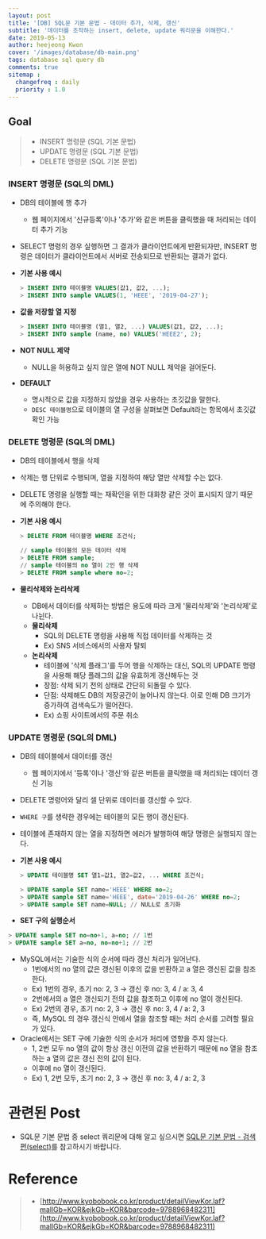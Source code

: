 ```yaml
---
layout: post
title: '[DB] SQL문 기본 문법 - 데이터 추가, 삭제, 갱신'
subtitle: '데이터를 조작하는 insert, delete, update 쿼리문을 이해한다.'
date: 2019-05-13
author: heejeong Kwon
cover: '/images/database/db-main.png'
tags: database sql query db
comments: true
sitemap :
  changefreq : daily
  priority : 1.0
---
```


## Goal
> - INSERT 명령문 (SQL 기본 문법)
> - UPDATE 명령문 (SQL 기본 문법)
> - DELETE 명령문 (SQL 기본 문법)

### INSERT 명령문 (SQL의 DML)
- DB의 테이블에 행 추가
  - 웹 페이지에서 '신규등록'이나 '추가'와 같은 버튼을 클릭했을 때 처리되는 데이터 추가 기능 
- SELECT 명령의 경우 실행하면 그 결과가 클라이언트에게 반환되자만, INSERT 명령은 데이터가 클라이언트에서 서버로 전송되므로 반환되는 결과가 없다.

- **기본 사용 예시**
  ```sql
  > INSERT INTO 테이블명 VALUES(값1, 값2, ...);
  > INSERT INTO sample VALUES(1, 'HEEE', '2019-04-27');
  ```

- **값을 저장할 열 지정**
  ```sql
  > INSERT INTO 테이블명 (열1, 열2, ...) VALUES(값1, 값2, ...);
  > INSERT INTO sample (name, no) VALUES('HEEE2', 2);
  ```

- **NOT NULL 제약**
  - NULL을 허용하고 싶지 않은 열에 NOT NULL 제약을 걸어둔다.

- **DEFAULT**
  - 명시적으로 값을 지정하지 않았을 경우 사용하는 초깃값을 말한다.
  - `DESC 테이블명`으로 테이블의 열 구성을 살펴보면 Default라는 항목에서 초깃값 확인 가능

### DELETE 명령문 (SQL의 DML)
- DB의 테이블에서 행을 삭제
- 삭제는 행 단위로 수행되며, 열을 지정하여 해당 열만 삭제할 수는 없다.
- DELETE 명령을 실행할 때는 재확인을 위한 대화창 같은 것이 표시되지 않기 때문에 주의해야 한다.

- **기본 사용 예시**
  ```sql
  > DELETE FROM 테이블명 WHERE 조건식;
  ```
  ```sql
  // sample 테이블의 모든 데이터 삭제
  > DELETE FROM sample;
  // sample 테이블의 no 열이 2인 행 삭제 
  > DELETE FROM sample where no=2;
  ```

- **물리삭제와 논리삭제**
  - DB에서 데이터를 삭제하는 방법은 용도에 따라 크게 '물리삭제'와 '논리삭제'로 나뉜다.
  - **물리삭제**
    - SQL의 DELETE 명령을 사용해 직접 데이터를 삭제하는 것
    - Ex) SNS 서비스에서의 사용자 탈퇴 
  - **논리삭제**
    - 테이블에 '삭제 플래그'를 두어 행을 삭제하는 대신, SQL의 UPDATE 명령을 사용해 해당 플래그의 값을 유효하게 갱신해두는 것 
    - 장점: 삭제 되기 전의 상태로 간단히 되돌릴 수 있다.
    - 단점: 삭제해도 DB의 저장공간이 늘어나지 않는다. 이로 인해 DB 크기가 증가하여 검색속도가 떨어진다.
    - Ex) 쇼핑 사이트에서의 주문 취소 

### UPDATE 명령문 (SQL의 DML)
- DB의 테이블에서 데이터를 갱신
  - 웹 페이지에서 '등록'이나 '갱신'와 같은 버튼을 클릭했을 때 처리되는 데이터 갱신 기능 
- DELETE 명령어와 달리 셀 단위로 데이터를 갱신할 수 있다.
- `WHERE 구`를 생략한 경우에는 테이블의 모든 행이 갱신된다.
- 테이블에 존재하지 않는 열을 지정하면 에러가 발행하여 해당 명령은 실행되지 않는다.


- **기본 사용 예시**
  ```sql
  > UPDATE 테이블명 SET 열1=값1, 열2=값2, ... WHERE 조건식;
  ```
  ```sql
  > UPDATE sample SET name='HEEE' WHERE no=2;
  > UPDATE sample SET name='HEEE', date='2019-04-26' WHERE no=2;
  > UPDATE sample SET name=NULL; // NULL로 초기화 
  ```

- **SET 구의 실행순서**
```sql
> UPDATE sample SET no=no+1, a=no; // 1번
> UPDATE sample SET a=no, no=no+1; // 2번
```
  - MySQL에서는 기술한 식의 순서에 따라 갱신 처리가 일어난다.
    - 1번에서의 no 열의 값은 갱신된 이후의 값을 반환하고 a 열은 갱신된 값을 참조한다.
    - Ex) 1번의 경우, 초기 no: 2, 3 -> 갱신 후 no: 3, 4 / a: 3, 4
    - 2번에서의 a 열은 갱신되기 전의 값을 참조하고 이후에 no 열이 갱신된다.
    - Ex) 2번의 경우, 초기 no: 2, 3 -> 갱신 후 no: 3, 4 / a: 2, 3
    - 즉, MySQL 의 경우 갱신식 안에서 열을 참조할 때는 처리 순서를 고려할 필요가 있다.
  - Oracle에서는 SET 구에 기술한 식의 순서가 처리에 영향을 주지 않는다.
    - 1, 2번 모두 no 열의 값이 항상 갱신 이전의 값을 반환하기 때문에 no 열을 참조하는 a 열의 값은 갱신 전의 값이 된다.
    - 이후에 no 열이 갱신된다. 
    - Ex) 1, 2번 모두, 초기 no: 2, 3 -> 갱신 후 no: 3, 4 / a: 2, 3

# 관련된 Post
- SQL문 기본 문법 중 select 쿼리문에 대해 알고 싶으시면 [SQL문 기본 문법 - 검색편(select)](https://gmlwjd9405.github.io/2019/04/25/db-sql-select.html)를 참고하시기 바랍니다.

# Reference
> - [http://www.kyobobook.co.kr/product/detailViewKor.laf?mallGb=KOR&ejkGb=KOR&barcode=9788968482311](http://www.kyobobook.co.kr/product/detailViewKor.laf?mallGb=KOR&ejkGb=KOR&barcode=9788968482311)
